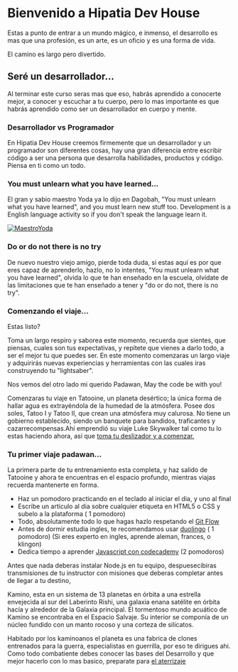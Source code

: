 # Bienvenido a Hipatia Dev House

Estas a punto de entrar a un mundo mágico, e inmenso, el desarrollo es mas que una profesión, es un arte, es un oficio y es una forma de vida.

El camino es largo pero divertido.

## Seré un desarrollador...

Al terminar este curso seras mas que eso, habrás aprendido a conocerte mejor, a conocer y escuchar a tu cuerpo, pero lo mas importante es que habrás aprendido como ser un desarrollador en cuerpo y mente.

### Desarrollador vs Programador

En Hipatia Dev House creemos firmemente que un desarrollador y un programador son diferentes cosas, hay una gran diferencia entre escribir código a ser una persona que desarrolla habilidades, productos y código. Piensa en ti como un todo.

### You must unlearn what you have learned...
El gran y sabio maestro Yoda ya lo dijo en Dagobah, "You must unlearn what you have learned", and you must learn new stuff too. Development is a English language activity so if you don't speak the language learn it.

[![MaestroYoda](http://img.youtube.com/vi/z4jeREy7Pbc/0.jpg)][video]

[video]: https://www.youtube.com/watch?v=z4jeREy7Pbc

### Do or do not there is no try
De nuevo nuestro viejo amigo, pierde toda duda, si estas aquí es por que eres capaz de aprenderlo, hazlo, no lo intentes, "You must unlearn what you have learned", olvida lo que te han enseñado en la escuela, olvídate de las limitaciones que te han enseñado a tener y "do or do not, there is no try".

### Comenzando el viaje...

Estas listo?

Toma un largo respiro y saborea este momento, recuerda que sientes, que piensas, cuales son tus expectativas, y repítete que vienes a darlo todo, a ser el mejor tu que puedes ser. En este momento comenzaras un largo viaje y adquirirás nuevas experiencias y herramientas con las cuales iras construyendo tu "lightsaber".

Nos vemos del otro lado mi querido Padawan, May the code be with you!

Comenzaras tu viaje en Tatooine, un planeta desértico; la única forma de hallar agua es extrayéndola de la humedad de la atmósfera. Posee dos soles, Tatoo I y Tatoo II, que crean una atmósfera muy calurosa. No tiene un gobierno establecido, siendo un banquete para bandidos, traficantes y cazarrecompensas.Ahí emprendió su viaje Luke Skywalker tal como tu lo estas haciendo ahora, así que [toma tu deslizador y a comenzar.](tatooine.md)

### Tu primer viaje padawan...

La primera parte de tu entrenamiento esta completa, y haz salido de Tatooine y ahora te encuentras en el espacio profundo, mientras viajas recuerda mantenerte en forma.

- Haz un pomodoro practicando en el teclado al iniciar el dia, y uno al final
- Escribe un articulo al dia sobre cualquier etiqueta en HTML5 o CSS y subelo a la plataforma ( 1 pomodoro)
- Todo, absolutamente todo lo que hagas hazlo respetando el [Git Flow](gitflow)
- Antes de dormir estudia ingles, te recomendamos usar [duolingo](https://www.duolingo.com/) ( 1 pomodoro)
  (Si eres experto en ingles, aprende aleman, frances, o klingon)
- Dedica tiempo a aprender [Javascript con codecademy](https://www.codecademy.com/learn/javascript) (2 pomodoros)

Antes que nada deberas instalar Node.js en tu equipo, despuesecibiras transmisiones de tu instructor con misiones que deberas completar antes de llegar a tu destino,

Kamino, esta en un sistema de 13 planetas en órbita a una estrella envejecida al sur del Laberinto Rishi, una galaxia enana satélite en órbita hacía y alrededor de la Galaxia principal. El tormentoso mundo acuático de Kamino se encontraba en el Espacio Salvaje. Su interior se componía de un núcleo fundido con un manto rocoso y una corteza de silicatos.

Habitado por los kaminoanos el planeta es una fabrica de clones entrenados para la guerra, especialistas en guerrilla, por eso te dirigues ahi. Como todo combatiente debes conocer las bases del Desarrollo y que mejor hacerlo con lo mas basico, preparate para [el aterrizaje](kamino.md)
